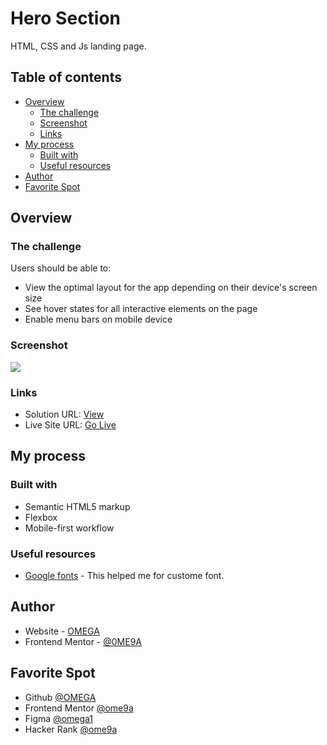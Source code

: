 # Hero Section

HTML, CSS and Js landing page.

## Table of contents

- [Overview](#overview)
  - [The challenge](#the-challenge)
  - [Screenshot](#screenshot)
  - [Links](#links)
- [My process](#my-process)
  - [Built with](#built-with)
  - [Useful resources](#useful-resources)
- [Author](#author)
- [Favorite Spot](#favorite-spot)


## Overview

### The challenge

Users should be able to:

- View the optimal layout for the app depending on their device's screen size
- See hover states for all interactive elements on the page
- Enable menu bars on mobile device

### Screenshot

![](https://raw.githubusercontent.com/0ME9A/screenshots/main/hero-section.png)



### Links

- Solution URL: [View](https://github.com/0ME9A/hero-section/)
- Live Site URL: [Go Live](https://0me9a.github.io/hero-section/)

## My process

### Built with

- Semantic HTML5 markup
- Flexbox
- Mobile-first workflow


### Useful resources

- [Google fonts](https://fonts.google.com/) - This helped me for custome font.

## Author

- Website - [OMEGA](https://www.ome9a.com)
- Frontend Mentor - [@0ME9A](https://www.frontendmentor.io/profile/0me9a)

## Favorite Spot
- Github [@OMEGA](https://www.github.com/0me9a)
- Frontend Mentor [@ome9a](https://www.frontendmentor.io/profile/0me9a)
- Figma [@omega1](https://www.figma.com/@omega1)
- Hacker Rank [@ome9a](https://www.hackerrank.com/ome9a)
